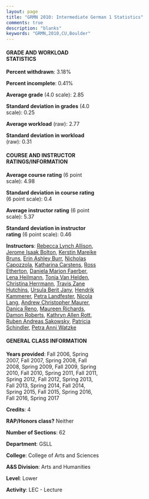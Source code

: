 ```yaml
---
layout: page
title: "GRMN 2010: Intermediate German 1 Statistics"
comments: true
description: "blanks"
keywords: "GRMN,2010,CU,Boulder"
---
```

<head>
<script src="https://ajax.googleapis.com/ajax/libs/jquery/2.1.3/jquery.min.js"></script>
<script src="https://dl.dropboxusercontent.com/s/pc42nxpaw1ea4o9/highcharts.js?dl=0"></script>
<!-- <script src="../assets/js/highcharts.js"></script> -->
<style type="text/css">@font-face {
	font-family: "Bebas Neue";
	src: url(https://www.filehosting.org/file/details/544349/BebasNeue Regular.otf) format("opentype");
	}
	h1.Bebas { 
		font-family: "Bebas Neue", Verdana, Tahoma;
	}
</style>
</head>
<body>
	<div id="container" style="float: right; width: 45%; height: 88%; margin-left: 2.5%; margin-right: 2.5%;"></div>
	<script language="JavaScript">
		$(document).ready(function() {
		var chart = {type: 'column'};
		var title = {text: 'Grade Distribution'};
		var xAxis = {categories: ['A','B','C','D','F'],crosshair: true};
		var yAxis = {min: 0,title: {text: 'Percentage'}};
		var tooltip = {headerFormat: '<center><b><span style="font-size:20px">{point.key}</span></b></center>',
		               pointFormat: '<td style="padding:0"><b>{point.y:.1f}%</b></td>',
		               footerFormat: '</table>',shared: true,useHTML: true};
		var plotOptions = {column: {pointPadding: 0.0,borderWidth: 0}};  
		var credits = {enabled: false};var series= [{name: 'Percent',data: [23.81,46.68,24.2,3.07,2.24,]}];
		var json = {};
		json.chart = chart;
		json.title = title;
		json.tooltip = tooltip;
		json.xAxis = xAxis;
		json.yAxis = yAxis;  
		json.series = series;
		json.plotOptions = plotOptions;  
		json.credits = credits;
		$('#container').highcharts(json);
	});
	</script>
</body>
			   
#### GRADE AND WORKLOAD STATISTICS

**Percent withdrawn**: 3.18%

**Percent incomplete**: 0.41%

**Average grade** (4.0 scale): 2.85

**Standard deviation in grades** (4.0 scale): 0.25

**Average workload** (raw): 2.77

**Standard deviation in workload** (raw): 0.31

#### COURSE AND INSTRUCTOR RATINGS/INFORMATION

**Average course rating** (6 point scale): 4.98

**Standard deviation in course rating** (6 point scale): 0.4

**Average instructor rating** (6 point scale): 5.37

**Standard deviation in instructor rating** (6 point scale): 0.46

**Instructors**: <a href='../../instructors/Rebecca_Lynch_Allison'>Rebecca Lynch Allison</a>, <a href='../../instructors/Jerome_Isaak_Bolton'>Jerome Isaak Bolton</a>, <a href='../../instructors/Kerstin_Mareike_Bruns'>Kerstin Mareike Bruns</a>, <a href='../../instructors/Erin_Ashley_Burr'>Erin Ashley Burr</a>, <a href='../../instructors/Nicholas_Capozzola'>Nicholas Capozzola</a>, <a href='../../instructors/Katharina_Carstens'>Katharina Carstens</a>, <a href='../../instructors/Ross_Etherton'>Ross Etherton</a>, <a href='../../instructors/Daniela_Marion_Faerber'>Daniela Marion Faerber</a>, <a href='../../instructors/Lena_Heilmann'>Lena Heilmann</a>, <a href='../../instructors/Tonja_Van_Helden'>Tonja Van Helden</a>, <a href='../../instructors/Christina_Herrmann'>Christina Herrmann</a>, <a href='../../instructors/Travis_Zane_Hutchins'>Travis Zane Hutchins</a>, <a href='../../instructors/Ursula_Berit_Jany'>Ursula Berit Jany</a>, <a href='../../instructors/Hendrik_Kammerer'>Hendrik Kammerer</a>, <a href='../../instructors/Petra_Landfester'>Petra Landfester</a>, <a href='../../instructors/Nicola_Lang'>Nicola Lang</a>, <a href='../../instructors/Andrew_Christopher_Maurer'>Andrew Christopher Maurer</a>, <a href='../../instructors/Danica_Reno'>Danica Reno</a>, <a href='../../instructors/Maureen_Richards'>Maureen Richards</a>, <a href='../../instructors/Damon_Roberts'>Damon Roberts</a>, <a href='../../instructors/Kathryn_Allen_Rott'>Kathryn Allen Rott</a>, <a href='../../instructors/Ruben_Andreas_Sakowsky'>Ruben Andreas Sakowsky</a>, <a href='../../instructors/Patricia_Schindler'>Patricia Schindler</a>, <a href='../../instructors/Petra_Anni_Watzke'>Petra Anni Watzke</a>

#### GENERAL CLASS INFORMATION

**Years provided**: Fall 2006, Spring 2007, Fall 2007, Spring 2008, Fall 2008, Spring 2009, Fall 2009, Spring 2010, Fall 2010, Spring 2011, Fall 2011, Spring 2012, Fall 2012, Spring 2013, Fall 2013, Spring 2014, Fall 2014, Spring 2015, Fall 2015, Spring 2016, Fall 2016, Spring 2017

**Credits**: 4

**RAP/Honors class?** Neither

**Number of Sections**: 62

**Department**: GSLL

**College**: College of Arts and Sciences

**A&S Division**: Arts and Humanities

**Level**: Lower

**Activity**: LEC - Lecture
